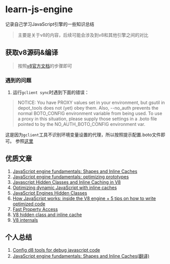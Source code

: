 # learn-js-engine
记录自己学习JavaScript引擎的一些知识总结

> 主要是关于v8的内容，后续可能会涉及到v8和其他引擎之间的对比

## 获取v8源码&编译
> 按照[v8官方文档](https://v8.dev/docs/build)的步骤即可

### 遇到的问题
1. 运行`gclient sync`时遇到下面的错误：

> NOTICE: You have PROXY values set in your environment, but gsutil in depot_tools does not (yet) obey them. Also, --no_auth prevents the normal BOTO_CONFIG environment variable from being used. To use a proxy in this situation, please supply those settings in a .boto file pointed to by the NO_AUTH_BOTO_CONFIG environment var.

这是因为`gclient`工具不识别环境变量设置的代理，所以按照提示配置.boto文件即可。
参照[这里](https://github.com/ChenYilong/WebRTC/blob/master/WebRTC%E5%9C%A8iOS%E7%AB%AF%E7%9A%84%E5%AE%9E%E7%8E%B0/WebRTC%E5%9C%A8iOS%E7%AB%AF%E7%9A%84%E5%AE%9E%E7%8E%B0.md)


## 优质文章
1. [JavaScript engine fundamentals: Shapes and Inline Caches](https://mathiasbynens.be/notes/shapes-ics)
2. [JavaScript engine fundamentals: optimizing prototypes](https://mathiasbynens.be/notes/prototypes)
3. [Javascript Hidden Classes and Inline Caching in V8](https://richardartoul.github.io/jekyll/update/2015/04/26/hidden-classes.html)
4. [Optimizing dynamic JavaScript with inline caches](https://github.com/sq/JSIL/wiki/Optimizing-dynamic-JavaScript-with-inline-caches)
5. [JavaScript Engines Hidden Classes](https://draft.li/blog/2016/12/22/javascript-engines-hidden-classes/)
6. [How JavaScript works: inside the V8 engine + 5 tips on how to write optimized code](https://blog.sessionstack.com/how-javascript-works-inside-the-v8-engine-5-tips-on-how-to-write-optimized-code-ac089e62b12e)
7. [Fast Property Access](https://chromium.googlesource.com/external/github.com/v8/v8.wiki/+/60dc23b22b18adc6a8902bd9693e386a3748040a/Design-Elements.md)
8. [V8 hidden class and inline cache](https://www.slideshare.net/prodromouf/v8-hidden-class-and-inline-cache)
9. [V8 internals](https://v8.dev/blog/tags/internals)


## 个人总结
1. [Config d8 tools for debug javascript code](https://github.com/champkeh/learn-js-engine/blob/master/notes/config-d8.md)
2. [JavaScript engine fundamentals: Shapes and Inline Caches(翻译)](https://github.com/champkeh/learn-js-engine/blob/master/notes/shapes-ics.md)
